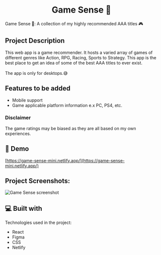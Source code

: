 <h1 align="center">Game Sense 🌈</h1>

<p>Game Sense 🌈: A collection of my highly recommended AAA titles 🎮</p>

## Project Description
This web app is a game recommender. It hosts a varied array of games of different genres like Action, RPG, Racing, Sports to Strategy. This app is the best place to get an idea of some of the best AAA titles to ever exist. 
<br />
<br />
The app is only for desktops.😅

## Features to be added
* Mobile support
* Game applicable platform information e.x PC, PS4, etc.

### Disclaimer 
The game ratings may be biased as they are all based on my own experiences.

<h2>🚀 Demo</h2>

[https://game-sense-mini.netlify.app/](https://game-sense-mini.netlify.app/)

<h2>Project Screenshots:</h2>

![Game Sense screenshot](https://gcdn.pbrd.co/images/cDyghRINXfUI.png?o=1)

  
<h2>💻 Built with</h2>

Technologies used in the project:

*   React
*   Figma
*   CSS
*   Netlify
